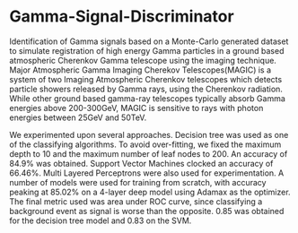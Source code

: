 # Gamma-Signal-Discriminator
Identification of Gamma signals based on a Monte-Carlo generated dataset to simulate registration of high energy Gamma particles in a ground based atmospheric Cherenkov Gamma telescope using the imaging technique. Major Atmospheric Gamma Imaging Cherekov Telescopes(MAGIC) is a system of two Imaging Atmospheric Cherenkov telescopes which detects particle showers released by Gamma rays, using the Cherenkov radiation. While other ground based gamma-ray telescopes typically absorb Gamma energies above 200-300GeV, MAGIC is sensitive to rays with photon energies between 25GeV and 50TeV.

We experimented upon several approaches. Decision tree was used as one of the classifying algorithms. To avoid over-fitting, we fixed the maximum depth to 10 and the maximum number of leaf nodes to 200. An accuracy of 84.9% was obtained. Support Vector Machines clocked an accuracy of 66.46%. Multi Layered Perceptrons were also used for experimentation. A number of models were used for training from scratch, with accuracy peaking at 85.02% on a 4-layer deep model using Adamax as the optimizer. The final metric used was area under ROC curve, since classifying a background event as signal is worse than the opposite. 0.85 was obtained for the decision tree model and 0.83 on the SVM.
